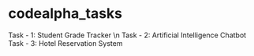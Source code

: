 # codealpha_tasks

Task - 1: Student Grade Tracker \n
Task - 2: Artificial Intelligence Chatbot
Task - 3: Hotel Reservation System
